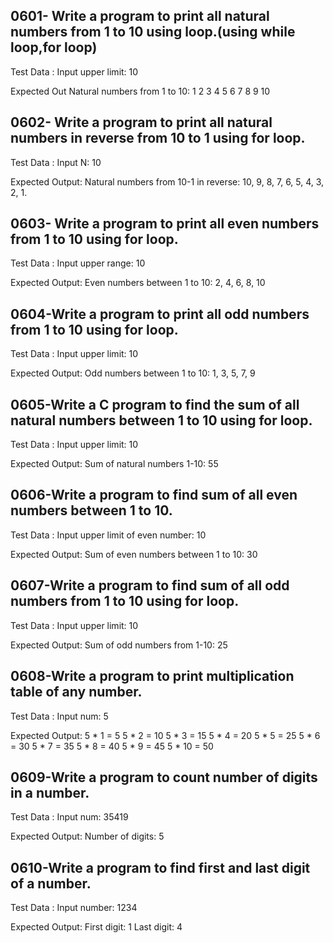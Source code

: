
## 0601- Write a program to print all natural numbers from 1 to 10 using loop.(using while loop,for loop)
Test Data :
Input upper limit: 10

Expected Out
Natural numbers from 1 to 10:
 1
 2
 3
 4
 5
 6
 7
 8
 9
 10

## 0602- Write a program to print all natural numbers in reverse from 10 to 1 using for loop. 
Test Data :
Input N: 10

Expected Output:
Natural numbers from 10-1 in reverse: 
10,
 9, 
 8, 
 7, 
 6, 
 5, 
 4, 
 3, 
 2, 
 1.


## 0603- Write a program to print all even numbers from 1 to 10 using for loop.
Test Data :
Input upper range: 10

Expected Output:
Even numbers between 1 to 10:
2, 4, 6, 8, 10

## 0604-Write a program to print all odd numbers from 1 to 10 using for loop. 
Test Data :
Input upper limit: 10

Expected Output:
Odd numbers between 1 to 10:
1, 3, 5, 7, 9

## 0605-Write a C program to find the sum of all natural numbers between 1 to 10 using for loop. 
Test Data :
Input upper limit: 10

Expected Output:
Sum of natural numbers 1-10: 55

## 0606-Write a program to find sum of all even numbers between 1 to 10. 
Test Data :
Input upper limit of even number: 10

Expected Output:
Sum of even numbers between 1 to 10: 30

## 0607-Write a program to find sum of all odd numbers from 1 to 10 using for loop.
Test Data :
Input upper limit: 10

Expected Output:
Sum of odd numbers from 1-10: 25

## 0608-Write a program to print multiplication table of any number.
Test Data :
Input num: 5

Expected Output:
5 * 1  = 5
5 * 2  = 10
5 * 3  = 15
5 * 4  = 20
5 * 5  = 25
5 * 6  = 30
5 * 7  = 35
5 * 8  = 40
5 * 9  = 45
5 * 10 = 50

## 0609-Write a program to count number of digits in a number.
Test Data :
Input num: 35419

Expected Output:
Number of digits: 5

## 0610-Write a program to find first and last digit of a number.
Test Data :
Input number: 1234

Expected Output:
First digit: 1
Last digit: 4
